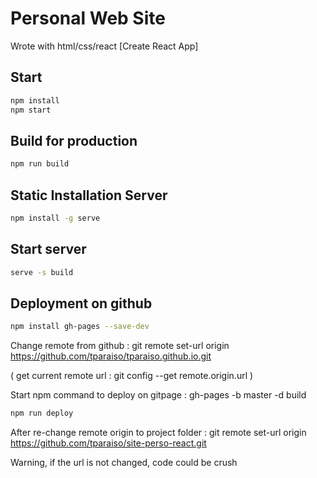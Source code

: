 # Personal Web Site

Wrote with html/css/react
[Create React App]

## Start

```bash
npm install
npm start
```
## Build for production

```bash
npm run build
```

## Static Installation Server

```bash
npm install -g serve
```

## Start server
```bash
serve -s build
```

## Deployment on github 
```bash
npm install gh-pages --save-dev
```
Change remote from github : 
git remote set-url origin https://github.com/tparaiso/tparaiso.github.io.git

(
get current remote url : 
git config --get remote.origin.url
)

Start npm command to deploy on gitpage : gh-pages -b master -d build
```bash
npm run deploy
```
After re-change remote origin to project folder :
git remote set-url origin https://github.com/tparaiso/site-perso-react.git

Warning, if the url is not changed, code could be crush

